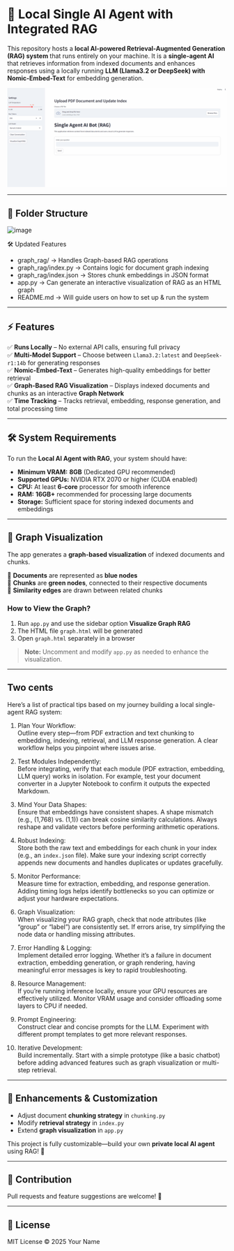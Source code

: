 # 🧠 Local Single AI Agent with Integrated RAG  

This repository hosts a **local AI-powered Retrieval-Augmented Generation (RAG) system** that runs entirely on your machine. It is a **single-agent AI** that retrieves information from indexed documents and enhances responses using a locally running **LLM (Llama3.2 or DeepSeek) with Nomic-Embed-Text** for embedding generation.  

![App Snapshot](https://github.com/itsual/AI-Agents/blob/main/Local-Single-Agent-RAG/LocalRAG-1.gif)


---

## 📂 Folder Structure  

![image](https://github.com/user-attachments/assets/84e75374-86a9-425f-820d-b2ae18f7cec9)


🛠 Updated Features
- graph_rag/ → Handles Graph-based RAG operations
- graph_rag/index.py → Contains logic for document graph indexing
- graph_rag/index.json → Stores chunk embeddings in JSON format
- app.py → Can generate an interactive visualization of RAG as an HTML graph
- README.md → Will guide users on how to set up & run the system


---

## ⚡ Features  

✅ **Runs Locally** – No external API calls, ensuring full privacy  
✅ **Multi-Model Support** – Choose between `Llama3.2:latest` and `DeepSeek-r1:14b` for generating responses  
✅ **Nomic-Embed-Text** – Generates high-quality embeddings for better retrieval  
✅ **Graph-Based RAG Visualization** – Displays indexed documents and chunks as an interactive **Graph Network**  
✅ **Time Tracking** – Tracks retrieval, embedding, response generation, and total processing time  

---

## 🛠 System Requirements  

To run the **Local AI Agent with RAG**, your system should have:  

- **Minimum VRAM:** **8GB** (Dedicated GPU recommended)  
- **Supported GPUs:** NVIDIA RTX 2070 or higher (CUDA enabled)  
- **CPU:** At least **6-core** processor for smooth inference  
- **RAM:** **16GB+** recommended for processing large documents  
- **Storage:** Sufficient space for storing indexed documents and embeddings  

---

## 🎨 Graph Visualization  

The app generates a **graph-based visualization** of indexed documents and chunks.  

🔹 **Documents** are represented as **blue nodes**  
🔹 **Chunks** are **green nodes**, connected to their respective documents  
🔹 **Similarity edges** are drawn between related chunks  

### How to View the Graph?  

1. Run `app.py` and use the sidebar option **Visualize Graph RAG**  
2. The HTML file `graph.html` will be generated  
3. Open `graph.html` separately in a browser  

> **Note:** Uncomment and modify `app.py` as needed to enhance the visualization.  

---

## Two cents

Here’s a list of practical tips based on my journey building a local single-agent RAG system:

1. Plan Your Workflow:  
   Outline every step—from PDF extraction and text chunking to embedding, indexing, retrieval, and LLM response generation. A clear workflow helps you pinpoint where issues arise.

2. Test Modules Independently:  
   Before integrating, verify that each module (PDF extraction, embedding, LLM query) works in isolation. For example, test your document converter in a Jupyter Notebook to confirm it outputs the expected Markdown.

3. Mind Your Data Shapes:  
   Ensure that embeddings have consistent shapes. A shape mismatch (e.g., (1,768) vs. (1,1)) can break cosine similarity calculations. Always reshape and validate vectors before performing arithmetic operations.

4. Robust Indexing:  
   Store both the raw text and embeddings for each chunk in your index (e.g., an `index.json` file). Make sure your indexing script correctly appends new documents and handles duplicates or updates gracefully.

5. Monitor Performance:  
   Measure time for extraction, embedding, and response generation. Adding timing logs helps identify bottlenecks so you can optimize or adjust your hardware expectations.

6. Graph Visualization:  
   When visualizing your RAG graph, check that node attributes (like “group” or “label”) are consistently set. If errors arise, try simplifying the node data or handling missing attributes.

7. Error Handling & Logging:  
   Implement detailed error logging. Whether it’s a failure in document extraction, embedding generation, or graph rendering, having meaningful error messages is key to rapid troubleshooting.

8. Resource Management:  
   If you’re running inference locally, ensure your GPU resources are effectively utilized. Monitor VRAM usage and consider offloading some layers to CPU if needed.

9. Prompt Engineering:  
   Construct clear and concise prompts for the LLM. Experiment with different prompt templates to get more relevant responses.

10. Iterative Development:  
    Build incrementally. Start with a simple prototype (like a basic chatbot) before adding advanced features such as graph visualization or multi-step retrieval.


---

## 🔧 Enhancements & Customization  

- Adjust document **chunking strategy** in `chunking.py`  
- Modify **retrieval strategy** in `index.py`  
- Extend **graph visualization** in `app.py`  

This project is fully customizable—build your own **private local AI agent** using RAG! 🚀  

---

## 📢 Contribution

Pull requests and feature suggestions are welcome! 🙌  

---

## 📜 License  

MIT License © 2025 Your Name  
